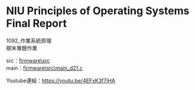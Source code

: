 # NIU Principles of Operating Systems Final Report

1092_作業系統原理  
期末專題作業

src：[firmware\src](firmware\src)  
main：[firmware\src\main_d21.c](firmware\src\main_d21.c)

Youtube連結：https://youtu.be/4EFxK3f7jHA
